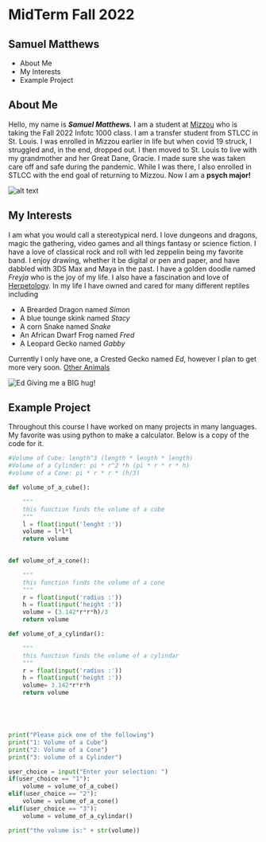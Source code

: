 # MidTerm Fall 2022
## Samuel Matthews

- About Me
- My Interests
- Example Project

## About Me
Hello, my name is ***Samuel Matthews.*** I am a student at [Mizzou](https://missouri.edu/) who is taking the Fall 2022 Infotc 1000 class. I am a transfer student from STLCC in St. Louis. I was enrolled in Mizzou earlier in life but when covid 19 struck, I struggled and, in the end, dropped out. I then moved to St. Louis to live with my grandmother and her Great Dane, Gracie. I made sure she was taken care off and safe during the pandemic. While I was there, I also enrolled in STLCC with the end goal of returning to Mizzou. Now I am a **psych major!**   

![alt text](https://encrypted-tbn0.gstatic.com/images?q=tbn:ANd9GcR9zeazBxYygXW-T25t_r6xDzJyJcMT4Ps_5lCOuXc&usqp=CAE&s)
## My Interests
I am what you would call a stereotypical nerd. I love dungeons and dragons, magic the gathering, video games and all things fantasy or science fiction. I have a love of classical rock and roll with led zeppelin being my favorite band. I enjoy drawing, whether it be digital or pen and paper, and have dabbled with 3DS Max and Maya in the past. I have a golden doodle named *Freyja* who is the joy of my life. I also have a fascination and love of [Herpetology](https://en.wikipedia.org/wiki/Herpetology). In my life I have owned and cared for many different reptiles including 
- A Brearded Dragon named *Simon*
- A blue tounge skink named *Stacy*
- A corn Snake named *Snake*
- An African Dwarf Frog named *Fred*
- A Leopard Gecko named *Gabby*

Currently I only have one, a Crested Gecko named *Ed*, however I plan to get more very soon.
[Other Animals](https://github.com/SCMatthews0/Pets.git)

![Ed Giving me a BIG hug!](https://user-images.githubusercontent.com/116331873/197120056-0d3b9364-e933-4f59-991a-34f8909b7d68.jpg)
## Example Project
Throughout this course I have worked on many projects in many languages. My favorite was using python to make a calculator. Below is a copy of the code for it. 

```python
#Volume of Cube: length^3 (length * length * length)
#Volume of a Cylinder: pi * r^2 *h (pi * r * r * h)
#volume of a Cone: pi * r * r * (h/3)

def volume_of_a_cube():

    """
    this function finds the volume of a cube
    """
    l = float(input('lenght :'))
    volume = l*l*l
    return volume
    

def volume_of_a_cone():

    """
    this function finds the volume of a cone
    """
    r = float(input('radius :'))
    h = float(input('height :'))
    volume = (3.142*r*r*h)/3
    return volume

def volume_of_a_cylindar():

    """
    this function finds the volume of a cylindar
    """
    r = float(input('radius :'))
    h = float(input('height :'))
    volume= 3.142*r*r*h
    return volume





print("Please pick one of the following")
print("1: Volume of a Cube")
print("2: Volume of a Cone")
print("3: volume of a Cylinder")

user_choice = input("Enter your selection: ")
if(user_choice == "1"):
    volume = volume_of_a_cube()
elif(user_choice == "2"):
    volume = volume_of_a_cone()
elif(user_choice == "3"):
    volume = volume_of_a_cylindar()

print("the volume is:" + str(volume))
```
